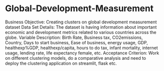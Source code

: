 # Global-Development-Measurement

Business Objective: Creating clusters on global development measurement dataset
Data Set Details:
The dataset is having information about important economic and development metrics related to various countries across the globe. 
Variable Description:
Birth Rate, Business tax, CO2emissions, Country, Days to start business, Ease of business, energy usage, GDP, healthexp%GDP, healthexp/capita, hours to do tax, infant mortality, internet usage, lending rate, life expectancy female, etc.
Acceptance Criterion: 
Work on different clustering models, do a comparative analysis and need to deploy the clustering application on streamlit, flask etc.
